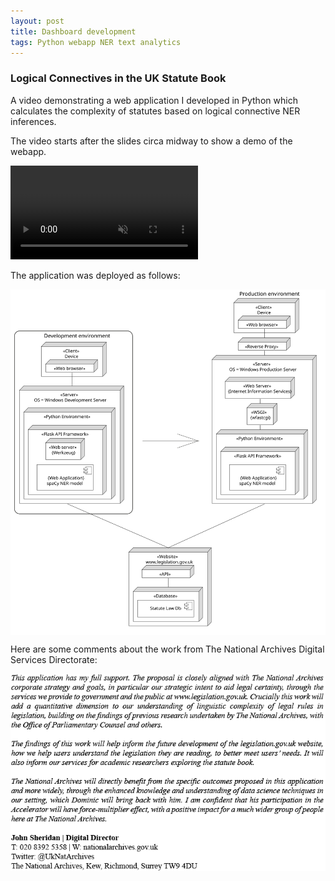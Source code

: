 ```yaml
---
layout: post
title: Dashboard development
tags: Python webapp NER text analytics
---
```


### Logical Connectives in the UK Statute Book

A video demonstrating a web application I developed in Python which calculates the complexity of statutes based on logical connective NER inferences. 

The video starts after the slides circa midway to show a demo of the webapp.

<video loop="true" muted autoplay controls>
    <source src="/assets/videos/lcituksbvideo.mp4#t=176,410" type="video/mp4">
</video>
<br>

The application  was deployed as follows:

<img src='/assets/images/lcituksbdep.svg' style='display: block; margin: 0 auto'>

Here are some comments about the work from The National Archives Digital Services Directorate:
<br>

<img src='/assets/images/comments2.png' style='display: block; margin: 0 auto'>
